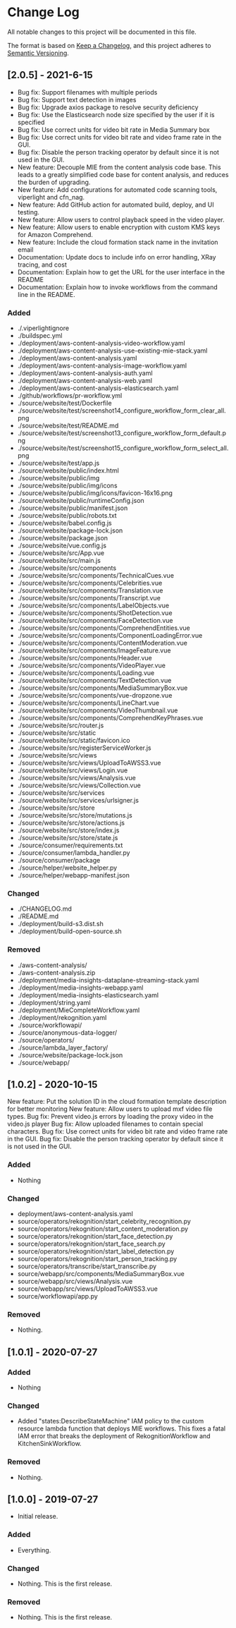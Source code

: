# Change Log
All notable changes to this project will be documented in this file.

The format is based on [Keep a Changelog](https://keepachangelog.com/en/1.0.0/),
and this project adheres to [Semantic Versioning](https://semver.org/spec/v2.0.0.html).

## [2.0.5] - 2021-6-15

- Bug fix: Support filenames with multiple periods
- Bug fix: Support text detection in images
- Bug fix: Upgrade axios package to resolve security deficiency
- Bug fix: Use the Elasticsearch node size specified by the user if it is specified
- Bug fix: Use correct units for video bit rate in Media Summary box
- Bug fix: Use correct units for video bit rate and video frame rate in the GUI.
- Bug fix: Disable the person tracking operator by default since it is not used in the GUI.
- New feature: Decouple MIE from the content analysis code base. This leads to a greatly simplified code base for content analysis, and reduces the burden of upgrading.
- New feature: Add configurations for automated code scanning tools, viperlight and cfn_nag. 
- New feature: Add GitHub action for automated build, deploy, and UI testing.
- New feature: Allow users to control playback speed in the video player.
- New feature: Allow users to enable encryption with custom KMS keys for Amazon Comprehend.
- New feature: Include the cloud formation stack name in the invitation email
- Documentation: Update docs to include info on error handling, XRay tracing, and cost
- Documentation: Explain how to get the URL for the user interface in the README
- Documentation: Explain how to invoke workflows from the command line in the README.

### Added
- ./.viperlightignore
- ./buildspec.yml
- ./deployment/aws-content-analysis-video-workflow.yaml
- ./deployment/aws-content-analysis-use-existing-mie-stack.yaml
- ./deployment/aws-content-analysis.yaml
- ./deployment/aws-content-analysis-image-workflow.yaml
- ./deployment/aws-content-analysis-auth.yaml
- ./deployment/aws-content-analysis-web.yaml
- ./deployment/aws-content-analysis-elasticsearch.yaml
- ./github/workflows/pr-workflow.yml
- ./source/website/test/Dockerfile
- ./source/website/test/screenshot14_configure_workflow_form_clear_all.png
- ./source/website/test/README.md
- ./source/website/test/screenshot13_configure_workflow_form_default.png
- ./source/website/test/screenshot15_configure_workflow_form_select_all.png
- ./source/website/test/app.js
- ./source/website/public/index.html
- ./source/website/public/img
- ./source/website/public/img/icons
- ./source/website/public/img/icons/favicon-16x16.png
- ./source/website/public/runtimeConfig.json
- ./source/website/public/manifest.json
- ./source/website/public/robots.txt
- ./source/website/babel.config.js
- ./source/website/package-lock.json
- ./source/website/package.json
- ./source/website/vue.config.js
- ./source/website/src/App.vue
- ./source/website/src/main.js
- ./source/website/src/components
- ./source/website/src/components/TechnicalCues.vue
- ./source/website/src/components/Celebrities.vue
- ./source/website/src/components/Translation.vue
- ./source/website/src/components/Transcript.vue
- ./source/website/src/components/LabelObjects.vue
- ./source/website/src/components/ShotDetection.vue
- ./source/website/src/components/FaceDetection.vue
- ./source/website/src/components/ComprehendEntities.vue
- ./source/website/src/components/ComponentLoadingError.vue
- ./source/website/src/components/ContentModeration.vue
- ./source/website/src/components/ImageFeature.vue
- ./source/website/src/components/Header.vue
- ./source/website/src/components/VideoPlayer.vue
- ./source/website/src/components/Loading.vue
- ./source/website/src/components/TextDetection.vue
- ./source/website/src/components/MediaSummaryBox.vue
- ./source/website/src/components/vue-dropzone.vue
- ./source/website/src/components/LineChart.vue
- ./source/website/src/components/VideoThumbnail.vue
- ./source/website/src/components/ComprehendKeyPhrases.vue
- ./source/website/src/router.js
- ./source/website/src/static
- ./source/website/src/static/favicon.ico
- ./source/website/src/registerServiceWorker.js
- ./source/website/src/views
- ./source/website/src/views/UploadToAWSS3.vue
- ./source/website/src/views/Login.vue
- ./source/website/src/views/Analysis.vue
- ./source/website/src/views/Collection.vue
- ./source/website/src/services
- ./source/website/src/services/urlsigner.js
- ./source/website/src/store
- ./source/website/src/store/mutations.js
- ./source/website/src/store/actions.js
- ./source/website/src/store/index.js
- ./source/website/src/store/state.js
- ./source/consumer/requirements.txt
- ./source/consumer/lambda_handler.py
- ./source/consumer/package
- ./source/helper/website_helper.py
- ./source/helper/webapp-manifest.json

### Changed
- ./CHANGELOG.md
- ./README.md
- ./deployment/build-s3.dist.sh
- ./deployment/build-open-source.sh

### Removed
- ./aws-content-analysis/
- ./aws-content-analysis.zip
- ./deployment/media-insights-dataplane-streaming-stack.yaml
- ./deployment/media-insights-webapp.yaml
- ./deployment/media-insights-elasticsearch.yaml
- ./deployment/string.yaml
- ./deployment/MieCompleteWorkflow.yaml
- ./deployment/rekognition.yaml
- ./source/workflowapi/
- ./source/anonymous-data-logger/
- ./source/operators/
- ./source/lambda_layer_factory/
- ./source/website/package-lock.json
- ./source/webapp/

## [1.0.2] - 2020-10-15

New feature: Put the solution ID in the cloud formation template description for better monitoring
New feature: Allow users to upload mxf video file types.
Bug fix: Prevent video.js errors by loading the proxy video in the video.js player
Bug fix: Allow uploaded filenames to contain special characters.
Bug fix: Use correct units for video bit rate and video frame rate in the GUI.
Bug fix: Disable the person tracking operator by default since it is not used in the GUI.

### Added
- Nothing

### Changed
- deployment/aws-content-analysis.yaml
- source/operators/rekognition/start_celebrity_recognition.py
- source/operators/rekognition/start_content_moderation.py
- source/operators/rekognition/start_face_detection.py
- source/operators/rekognition/start_face_search.py
- source/operators/rekognition/start_label_detection.py
- source/operators/rekognition/start_person_tracking.py
- source/operators/transcribe/start_transcribe.py
- source/webapp/src/components/MediaSummaryBox.vue
- source/webapp/src/views/Analysis.vue
- source/webapp/src/views/UploadToAWSS3.vue
- source/workflowapi/app.py

### Removed
- Nothing. 

## [1.0.1] - 2020-07-27
### Added
- Nothing

### Changed
- Added "states:DescribeStateMachine" IAM policy to the custom resource lambda function that deploys MIE workflows. This fixes a fatal IAM error that breaks the deployment of RekognitionWorkflow and KitchenSinkWorkflow.

### Removed
- Nothing. 

## [1.0.0] - 2019-07-27
- Initial release.

### Added
- Everything.

### Changed
- Nothing. This is the first release.

### Removed
- Nothing. This is the first release.

